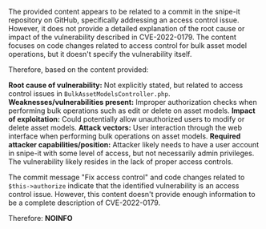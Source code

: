 The provided content appears to be related to a commit in the snipe-it repository on GitHub, specifically addressing an access control issue. However, it does not provide a detailed explanation of the root cause or impact of the vulnerability described in CVE-2022-0179. The content focuses on code changes related to access control for bulk asset model operations, but it doesn't specify the vulnerability itself.

Therefore, based on the content provided:

**Root cause of vulnerability:** Not explicitly stated, but related to access control issues in `BulkAssetModelsController.php`.
**Weaknesses/vulnerabilities present:** Improper authorization checks when performing bulk operations such as edit or delete on asset models.
**Impact of exploitation:** Could potentially allow unauthorized users to modify or delete asset models.
**Attack vectors:** User interaction through the web interface when performing bulk operations on asset models.
**Required attacker capabilities/position:** Attacker likely needs to have a user account in snipe-it with some level of access, but not necessarily admin privileges. The vulnerability likely resides in the lack of proper access controls.

The commit message "Fix access control" and code changes related to `$this->authorize` indicate that the identified vulnerability is an access control issue. However, this content doesn't provide enough information to be a complete description of CVE-2022-0179.

Therefore:
**NOINFO**